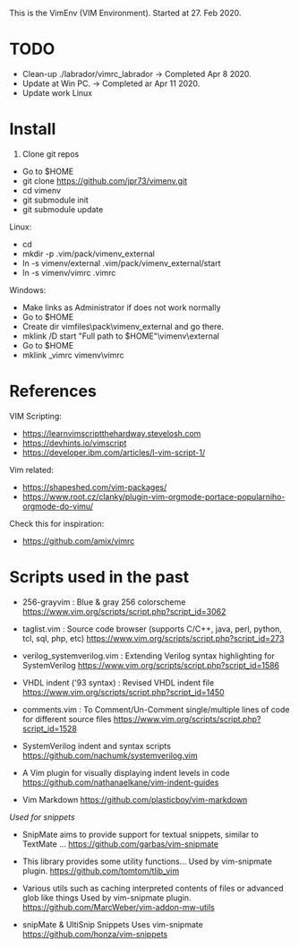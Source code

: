 This is the VimEnv (VIM Environment).
Started at 27. Feb 2020.

TODO
====
* Clean-up ./labrador/vimrc_labrador -> Completed Apr 8 2020.
* Update at Win PC. -> Completed ar Apr 11 2020.
* Update work Linux

Install
=======

1. Clone git repos
*  Go to $HOME
*  git clone https://github.com/jpr73/vimenv.git
*  cd vimenv
*  git submodule init
*  git submodule update

Linux:
*  cd
*  mkdir -p .vim/pack/vimenv_external
*  ln -s vimenv/external .vim/pack/vimenv_external/start
*  ln -s vimenv/vimrc .vimrc

Windows:
*  Make links as Administrator if does not work normally
*  Go to $HOME
*  Create dir vimfiles\pack\vimenv_external and go there.
*  mklink /D start "Full path to $HOME"\vimenv\external
*  Go to $HOME
*  mklink _vimrc vimenv\vimrc

References
==========
VIM Scripting:
*  <https://learnvimscriptthehardway.stevelosh.com>
*  <https://devhints.io/vimscript>
*  <https://developer.ibm.com/articles/l-vim-script-1/>

Vim related:
*  <https://shapeshed.com/vim-packages/>
*  <https://www.root.cz/clanky/plugin-vim-orgmode-portace-popularniho-orgmode-do-vimu/>

Check this for inspiration:
*  <https://github.com/amix/vimrc>

Scripts used in the past
========================
 * 256-grayvim : Blue & gray 256 colorscheme
    <https://www.vim.org/scripts/script.php?script_id=3062>

 * taglist.vim : Source code browser (supports C/C++, java, perl, python, tcl, sql, php, etc)
    <https://www.vim.org/scripts/script.php?script_id=273>

 * verilog_systemverilog.vim : Extending Verilog syntax highlighting for SystemVerilog
    <https://www.vim.org/scripts/script.php?script_id=1586>

 * VHDL indent ('93 syntax) : Revised VHDL indent file
    <https://www.vim.org/scripts/script.php?script_id=1450>

 * comments.vim : To Comment/Un-Comment single/multiple lines of code for different source files
    <https://www.vim.org/scripts/script.php?script_id=1528>

 * SystemVerilog indent and syntax scripts
    <https://github.com/nachumk/systemverilog.vim>

 * A Vim plugin for visually displaying indent levels in code
    <https://github.com/nathanaelkane/vim-indent-guides>

 * Vim Markdown
    <https://github.com/plasticboy/vim-markdown>

*Used for snippets*
 * SnipMate aims to provide support for textual snippets, similar to TextMate ...
    <https://github.com/garbas/vim-snipmate>

 * This library provides some utility functions...
     Used by vim-snipmate plugin.
    <https://github.com/tomtom/tlib_vim>

 * Various utils such as caching interpreted contents of files or advanced glob like things
     Used by vim-snipmate plugin.
    <https://github.com/MarcWeber/vim-addon-mw-utils>

 * snipMate & UltiSnip Snippets
     Uses vim-snipmate
     <https://github.com/honza/vim-snippets>

